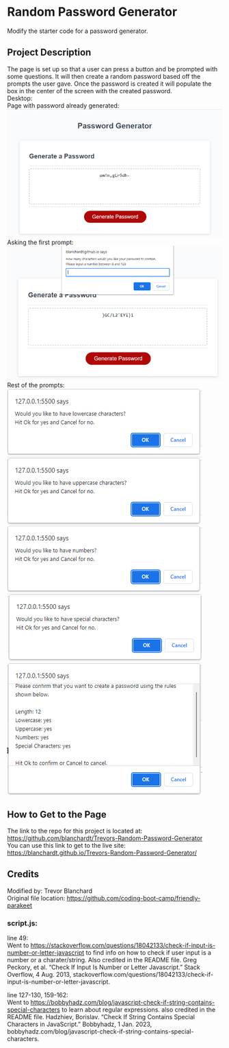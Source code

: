 # Random Password Generator  
Modify the starter code for a password generator.

## Project Description
The page is set up so that a user can press a button and be prompted with some questions.  It will then create a  random password 
based off the prompts the user gave.  Once the password is created it will populate the box in the center of the screen with the 
created password.  
Desktop:   
Page with password already generated:  
![The page with the password "om!n,gLr9dh-" generated.](./assets/images/page_with_password.png) 
Asking the first prompt:  
![First prompt which is asking the user to "How many characters would you like your password to contain.  Please input a number between 8 and 128".](./assets/images/first_prompt.png)  
Rest of the prompts:  
![Alert box asking: Would you like lowercase characters?](./assets/images/second_prompt.png)  
![Alert box asking: Would you like uppercase characters?](./assets/images/third_prompt.png)  
![Alert box asking: Would you like numbers?](./assets/images/fourth_prompt.png)  
![Alert box asking: Would you like special Characters?](./assets/images/fifth_prompt.png)  
![Alert box asking to confirm the selections you have chosen](./assets/images/confirmation.png)  

## How to Get to the Page
The link to the repo for this project is located at: https://github.com/blanchardt/Trevors-Random-Password-Generator   
You can use this link to get to the live site: https://blanchardt.github.io/Trevors-Random-Password-Generator/  

## Credits
Modified by: Trevor Blanchard  
Original file location: https://github.com/coding-boot-camp/friendly-parakeet  

### script.js:  

line 49:  
Went to https://stackoverflow.com/questions/18042133/check-if-input-is-number-or-letter-javascript to find info on how to check 
if user input is a number or a charater/string.  Also credited in the README file.
Greg Peckory, et al. “Check If Input Is Number or Letter Javascript.” Stack Overflow, 4 Aug. 2013, 
    stackoverflow.com/questions/18042133/check-if-input-is-number-or-letter-javascript.  

line 127-130, 159-162:  
Went to https://bobbyhadz.com/blog/javascript-check-if-string-contains-special-characters to learn about regular expressions.
also credited in the README file.
Hadzhiev, Borislav. “Check If String Contains Special Characters in JavaScript.” Bobbyhadz, 1 Jan. 2023, 
    bobbyhadz.com/blog/javascript-check-if-string-contains-special-characters.  